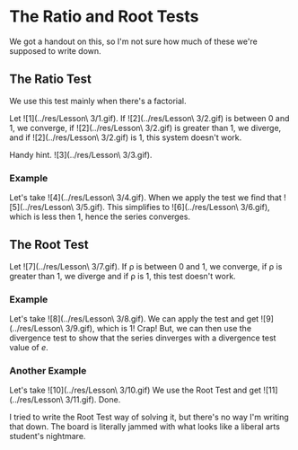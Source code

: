 # The Ratio and Root Tests

We got a handout on this, so I'm not sure how much of these we're supposed to write down.

## The Ratio Test

We use this test mainly when there's a factorial.

Let ![1](../res/Lesson\ 3/1.gif). If ![2](../res/Lesson\ 3/2.gif) is between 0 and 1, we converge, if ![2](../res/Lesson\ 3/2.gif) is greater than 1, we diverge, and if ![2](../res/Lesson\ 3/2.gif) is 1, this system doesn't work.

Handy hint. ![3](../res/Lesson\ 3/3.gif).

### Example

Let's take ![4](../res/Lesson\ 3/4.gif). When we apply the test we find that ![5](../res/Lesson\ 3/5.gif). This simplifies to ![6](../res/Lesson\ 3/6.gif), which is less then 1, hence the series converges.

## The Root Test

Let ![7](../res/Lesson\ 3/7.gif). If ρ is between 0 and 1, we converge, if ρ is greater than 1, we diverge and if ρ is 1, this test doesn't work.

### Example

Let's take ![8](../res/Lesson\ 3/8.gif). We can apply the test and get ![9](../res/Lesson\ 3/9.gif), which is 1! Crap!  But, we can then use the divergence test to show that the series dinverges with a divergence test value of *e*.

### Another Example

Let's take ![10](../res/Lesson\ 3/10.gif) We use the Root Test and get ![11](../res/Lesson\ 3/11.gif). Done.

I tried to write the Root Test way of solving it, but there's no way I'm writing that down. The board is literally jammed with what looks like a liberal arts student's nightmare.
